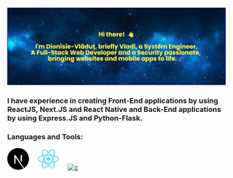 ![MasterHead](/bannerNew.png)

### I have experience in creating Front-End applications by using ReactJS, Next.JS and React Native and Back-End applications by using Express.JS and Python-Flask.


<h3 align="left">Languages and Tools:</h3>
<p align="left">
<a href="https://www.reactjs.org" target="_blank"><img src="https://raw.githubusercontent.com/devicons/devicon/1119b9f84c0290e0f0b38982099a2bd027a48bf1/icons/nextjs/nextjs-original.svg" alt="c" width="50" height="50"/><a href="https://www.nextjs.org" target="_blank"></a><span>&nbsp;&nbsp;&nbsp;&nbsp;</span>
<a href="https://www.reactjs.org" target="_blank"><img src="https://raw.githubusercontent.com/devicons/devicon/1119b9f84c0290e0f0b38982099a2bd027a48bf1/icons/react/react-original.svg" alt="c" width="50" height="50"/><a href="https://www.w3schools.com/cpp/" target="_blank"></a><span>&nbsp;&nbsp;&nbsp;&nbsp;</span>
<a href="https://www.reactjs.org" target="_blank"><img src="https://toppng.com/uploads/preview/react-native-svg-transformer-allows-you-import-svg-aperture-science-innovators-logo-11562851994zqcpwozsvy.png" alt="c" width="50" height="50"/><a href="https://www.reactnative.dev" target="_blank"></a><span>&nbsp;&nbsp;&nbsp;&nbsp;</span>
 </p>

<!--
**vl4di99/vl4di99** is a ✨ _special_ ✨ repository because its `README.md` (this file) appears on your GitHub profile.

Here are some ideas to get you started:

- 🔭 I’m currently working on ...
- 🌱 I’m currently learning ...
- 👯 I’m looking to collaborate on ...
- 🤔 I’m looking for help with ...
- 💬 Ask me about ...
- 📫 How to reach me: ...
- 😄 Pronouns: ...
- ⚡ Fun fact: ...
-->
